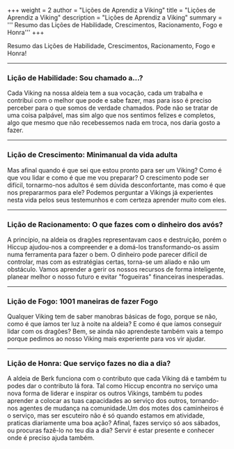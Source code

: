 +++
weight = 2
author = "Lições de Aprendiz a Viking"
title = "Lições de Aprendiz a Viking" 
description = "Lições de Aprendiz a Viking" 
summary = ''' Resumo das Lições de Habilidade, Crescimentos, Racionamento, Fogo e Honra'''
+++

Resumo das Lições de Habilidade, Crescimentos, Racionamento, Fogo e Honra!

---
<!--more-->

### Lição de Habilidade: Sou chamado a…?
Cada Viking na nossa aldeia tem a sua vocação, cada um trabalha e contribui com o melhor que pode e sabe fazer, mas para isso é preciso perceber para o que somos de verdade chamados. Pode não se tratar de uma coisa palpável, mas sim algo que nos sentimos felizes e completos, algo que mesmo que não recebessemos nada em troca, nos daria gosto a fazer.

---

### Lição de Crescimento: Minimanual da vida adulta

Mas afinal quando é que sei que estou pronto para ser um Viking? Como é que vou lidar e como é que me vou preparar? O crescimento pode ser difícil, tornarmo-nos adultos é sem dúvida desconfortante, mas como é que nos prepararmos para ele? Podemos perguntar a Vikings já experientes nesta vida pelos seus testemunhos e com certeza aprender muito com eles.

---

### Lição de Racionamento: O que fazes com o dinheiro dos avós?

A princípio, na aldeia os dragões representavam caos e destruição, porém o Hiccup ajudou-nos a compreender e a domá-los transformando-os assim numa ferramenta para fazer o bem. O dinheiro pode parecer difícil de controlar, mas com as estratégias certas, torna-se um aliado e não um obstáculo. Vamos aprender a gerir os nossos recursos de forma inteligente, planear melhor o nosso futuro e evitar "fogueiras" financeiras inesperadas.

---

### Lição de Fogo: 1001 maneiras de fazer Fogo

Qualquer Viking tem de saber manobras básicas de fogo, porque se não, como é que íamos ter luz à noite na aldeia? E como é que íamos conseguir lidar com os dragões? Bem, se ainda não aprendeste também vais a tempo porque pedimos ao nosso Viking mais experiente para vos vir ajudar.

---

### Lição de Honra: Que serviço fazes no dia a dia?

A aldeia de Berk funciona com o contributo que cada Viking dá e também tu podes dar o contributo lá fora. Tal como Hiccup encontra no serviço uma nova forma de liderar e inspirar os outros Vikings, também tu podes aprender a colocar as tuas capacidades ao serviço dos outros, tornando-nos agentes de mudança na comunidade.Um dos motes dos caminheiros é o serviço, mas ser escuteiro não é só quando estamos em atividade, praticas diariamente uma boa ação? Afinal, fazes serviço só aos sábados, ou procuras fazê-lo no teu dia a dia? Servir é estar presente e conhecer onde é preciso ajuda também.